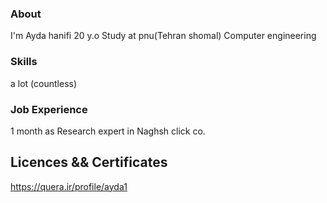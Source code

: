 ### About
I'm Ayda hanifi
20 y.o
Study at pnu(Tehran shomal) Computer engineering

### Skills
a lot (countless)


### Job Experience
1 month as Research expert in Naghsh click co.
## Licences && Certificates
https://quera.ir/profile/ayda1
